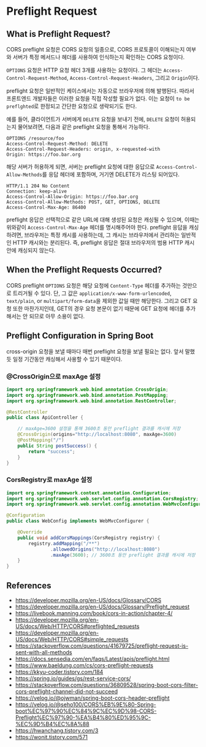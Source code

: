 # Preflight Request

## What is Preflight Request?

CORS preflight 요청은 CORS 요청의 일종으로, CORS 프로토콜이 이해되는지 여부와 서버가 특정 메서드나 헤더를 사용하여 인식하는지 확인하는 CORS 요청이다.

`OPTIONS` 요청은 HTTP 요청 헤더 3개를 사용하는 요청이다. 그 헤더는 `Access-Control-Request-Method`, `Access-Control-Request-Headers`, 그리고 `Origin`이다.

preflight 요청은 일반적인 케이스에서는 자동으로 브라우저에 의해 발행된다. 따라서 프론트엔드 개발자들은 이러한 요청을 직접 작성할 필요가 없다. 이는 요청이 `to be preflghted`로 한정되고 간단한 요청으로 생략되기도 한다.

예를 들어, 클라이언트가 서버에게 `DELETE` 요청을 보내기 전에, `DELETE` 요청이 허용되는지 물어보려면, 다음과 같은 preflight 요청을 통해서 가능하다.

```
OPTIONS /resource/foo
Access-Control-Request-Method: DELETE
Access-Control-Request-Headers: origin, x-requested-with
Origin: https://foo.bar.org
```

해당 서버가 허용하게 되면, 서버는 preflight 요청에 대한 응답으로 `Access-Control-Allow-Methods`를 응답 헤더에 포함하며, 거기엔 DELETE가 리스팅 되어있다.

```
HTTP/1.1 204 No Content
Connection: keep-alive
Access-Control-Allow-Origin: https://foo.bar.org
Access-Control-Allow-Methods: POST, GET, OPTIONS, DELETE
Access-Control-Max-Age: 86400
```

preflight 응답은 선택적으로 같은 URL에 대해 생성된 요청은 캐싱될 수 있으며, 이때는 위와같이 `Access-Control-Max-Age` 헤더를 명시해주어야 한다. preflight 응답을 캐싱하려면, 브라우저는 특정 캐시를 사용하는데, 그 캐시는 브라우저에서 관리하는 일반적인 HTTP 캐시와는 분리된다. 즉, preflight 응답은 절대 브라우저의 범용 HTTP 캐시 안에 캐싱되지 않는다.

## When the Preflight Requests Occurred?

CORS preflight `OPTIONS` 요청은 해당 요청에 `Content-Type` 헤더를 추가하는 것만으로 트리거될 수 있다. 단, 그 값은 `application/x-www-form-urlencoded`, `text/plain`, or `multipart/form-data`을 제외한 값일 때만 해당한다. 그리고 GET 요청 또한 마찬가지인데, GET의 경우 요청 본문이 없기 때문에 GET 요청에 헤더를 추가해서는 안 되므로 아무 소용이 없다.

## Preflight Configuration in Spring Boot

cross-origin 요청을 보낼 때마다 매번 preflight 요청을 보낼 필요는 없다. 앞서 말했듯 일정 기간동안 캐싱해서 사용할 수 있기 때문이다.

### @CrossOrigin으로 maxAge 설정

```java
import org.springframework.web.bind.annotation.CrossOrigin;
import org.springframework.web.bind.annotation.PostMapping;
import org.springframework.web.bind.annotation.RestController;

@RestController
public class ApiController {

    // maxAge=3600 설정을 통해 3600초 동안 preflight 결과를 캐시에 저장
    @CrossOrigin(origins="http://localhost:8080", maxAge=3600)
    @PostMapping("/")
    public String postSuccess() {
        return "success";
    }
}
```

### CorsRegistry로 maxAge 설정

```java
import org.springframework.context.annotation.Configuration;
import org.springframework.web.servlet.config.annotation.CorsRegistry;
import org.springframework.web.servlet.config.annotation.WebMvcConfigurer;

@Configuration
public class WebConfig implements WebMvcConfigurer {

    @Override
    public void addCorsMappings(CorsRegistry registry) {
        registry.addMapping("/**")
                .allowedOrigins("http://localhost:8080")
                .maxAge(3600); // 3600초 동안 preflight 결과를 캐시에 저장
    }
}
```

## References

- https://developer.mozilla.org/en-US/docs/Glossary/CORS
- https://developer.mozilla.org/en-US/docs/Glossary/Preflight_request
- https://livebook.manning.com/book/cors-in-action/chapter-4/
- https://developer.mozilla.org/en-US/docs/Web/HTTP/CORS#preflighted_requests
- https://developer.mozilla.org/en-US/docs/Web/HTTP/CORS#simple_requests
- https://stackoverflow.com/questions/41679725/preflight-request-is-sent-with-all-methods
- https://docs.sensedia.com/en/faqs/Latest/apis/preflight.html
- https://www.baeldung.com/cs/cors-preflight-requests
- https://kkyu-coder.tistory.com/184
- https://spring.io/guides/gs/rest-service-cors/
- https://stackoverflow.com/questions/36809528/spring-boot-cors-filter-cors-preflight-channel-did-not-succeed
- https://velog.io/@ojwman/spring-boot-cors-header-preflight
- https://velog.io/@seho100/CORS%EB%9E%80-Spring-boot%EC%97%90%EC%84%9C%EC%9D%98-CORS-Preflight%EC%97%90-%EA%B4%80%ED%95%9C-%EC%9D%B4%EC%8A%88
- https://hwanchang.tistory.com/3
- https://wonit.tistory.com/571
